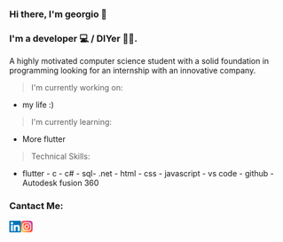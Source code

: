 ### Hi there, I'm georgio 👋
### I'm a developer 💻 / DIYer 👷‍♂️. 
<!-- a line space between the 2 sections-->
A highly motivated computer science student with a solid foundation in programming looking for an internship with an innovative company.

> I'm currently working on:
  - my life :)
> I'm currently learning:
  - More flutter
> Technical Skills:
 - flutter - c - c# - sql- .net - html - css - javascript - vs code - github - Autodesk fusion 360
### Cantact Me:
<a href="https://www.linkedin.com/in/georgiofeghaly/"><img align="left" src="https://raw.githubusercontent.com/georgiofeghaly/georgiofeghaly/main/images/linkedin.svg" alt="Yu Shi | LinkedIn" width="21px"/></a>
<a href="https://instagram.com/gio-feg/"><img align="left" src="https://raw.githubusercontent.com/georgiofeghaly/georgiofeghaly/main/images/instagram.svg" alt="Yu Shi | Instagram" width="21px"/></a>
</br>
